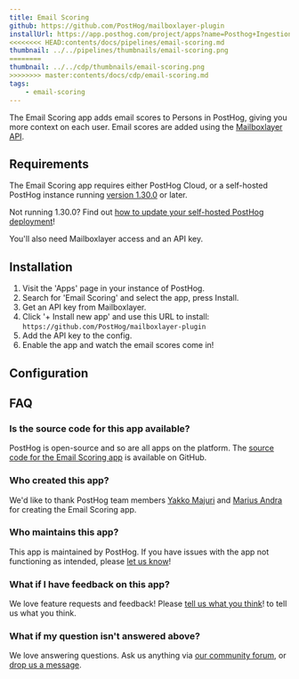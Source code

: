 ```yaml
---
title: Email Scoring
github: https://github.com/PostHog/mailboxlayer-plugin
installUrl: https://app.posthog.com/project/apps?name=Posthog+Ingestion+Alert+Plugin
<<<<<<<< HEAD:contents/docs/pipelines/email-scoring.md
thumbnail: ../../pipelines/thumbnails/email-scoring.png
========
thumbnail: ../../cdp/thumbnails/email-scoring.png
>>>>>>>> master:contents/docs/cdp/email-scoring.md
tags:
    - email-scoring
---
```


The Email Scoring app adds email scores to Persons in PostHog, giving you more context on each user. Email scores are added using the [Mailboxlayer API](https://mailboxlayer.com/).

## Requirements

The Email Scoring app requires either PostHog Cloud, or a self-hosted PostHog instance running [version 1.30.0](https://posthog.com/blog/the-posthog-array-1-30-0) or later.

Not running 1.30.0? Find out [how to update your self-hosted PostHog deployment](https://posthog.com/docs/runbook/upgrading-posthog)!

You'll also need Mailboxlayer access and an API key.

## Installation

1. Visit the 'Apps' page in your instance of PostHog.
2. Search for 'Email Scoring' and select the app, press Install.
3. Get an API key from Mailboxlayer.
4. Click '+ Install new app' and use this URL to install: `https://github.com/PostHog/mailboxlayer-plugin`
5. Add the API key to the config.
6. Enable the app and watch the email scores come in!

## Configuration

<AppParameters />

## FAQ

### Is the source code for this app available?

PostHog is open-source and so are all apps on the platform. The [source code for the Email Scoring app](https://github.com/PostHog/mailboxlayer-plugin) is available on GitHub.

### Who created this app?

We'd like to thank PostHog team members [Yakko Majuri](https://github.com/yakkomajuri) and [Marius Andra](https://github.com/mariusandra) for creating the Email Scoring app.

### Who maintains this app?

This app is maintained by PostHog. If you have issues with the app not functioning as intended, please [let us know](http://app.posthog.com/home#supportModal)!

### What if I have feedback on this app?

We love feature requests and feedback! Please [tell us what you think](http://app.posthog.com/home#supportModal)! to tell us what you think.

### What if my question isn't answered above?

We love answering questions. Ask us anything via [our community forum](/questions), or [drop us a message](http://app.posthog.com/home#supportModal). 